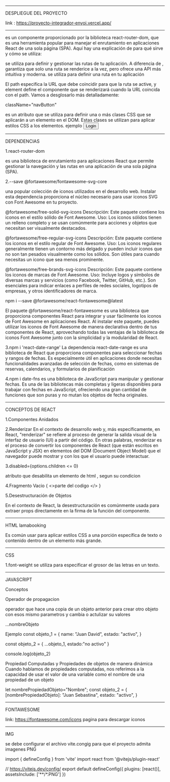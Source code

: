 --------------------------------------------------------------
DESPLIEGUE DEL PROYECTO

link : https://proyecto-integrador-enyoi.vercel.app/


--------------------------------------------------------------

<BrowserRouter>
</BrowserRouter>

 es un componente proporcionado por la biblioteca react-router-dom, que es una herramienta popular para manejar el enrutamiento en aplicaciones React de una sola página (SPA). Aquí hay una explicación de para qué sirve y cómo se utiliza:

<Routes>
</Routes>
se utiliza para definir y gestionar las rutas de tu aplicación. A diferencia de <Switch>, <Routes> garantiza que solo una ruta se renderice a la vez, pero ofrece una API más intuitiva y moderna.

<Route  path="/" element={}/>
se utiliza para definir una ruta en tu aplicación

El path especifica la URL que debe coincidir para que la ruta se active, y element define el componente que se renderizará cuando la URL coincida con el path. Vamos a desglosarlo más detalladamente:

className="navButton"

es un atributo que se utiliza para definir una o más clases CSS que se aplicarán a un elemento en el DOM. Estas clases se utilizan para aplicar estilos CSS a los elementos. ejemplo <button className="navButton">Login</button>



-----------------------------------------------------
DEPENDENCIAS

1.react-router-dom

es una biblioteca de enrutamiento para aplicaciones React que permite gestionar la navegación y las rutas en una aplicación de una sola página (SPA).

2.--save @fortawesome/fontawesome-svg-core

una popular colección de iconos utilizados en el desarrollo web. Instalar esta dependencia proporciona el núcleo necesario para usar iconos SVG con Font Awesome en tu proyecto.

@fortawesome/free-solid-svg-icons
Descripción: Este paquete contiene los iconos en el estilo sólido de Font Awesome.
Uso: Los iconos sólidos tienen un relleno completo y se usan comúnmente para acciones y objetos que necesitan ser visualmente destacados.

@fortawesome/free-regular-svg-icons
Descripción: Este paquete contiene los iconos en el estilo regular de Font Awesome.
Uso: Los iconos regulares generalmente tienen un contorno más delgado y pueden incluir iconos que no son tan pesados visualmente como los sólidos. Son útiles para cuando necesitas un icono que sea menos prominente.

@fortawesome/free-brands-svg-icons
Descripción: Este paquete contiene los iconos de marcas de Font Awesome.
Uso: Incluye logos y símbolos de diversas marcas y servicios (como Facebook, Twitter, GitHub, etc.). Son esenciales para indicar enlaces a perfiles de redes sociales, logotipos de empresas, y otros identificadores de marca.

npm i --save @fortawesome/react-fontawesome@latest

El paquete @fortawesome/react-fontawesome es una biblioteca que proporciona componentes React para integrar y usar fácilmente los iconos de Font Awesome en aplicaciones React. Al instalar este paquete, puedes utilizar los iconos de Font Awesome de manera declarativa dentro de tus componentes de React, aprovechando todas las ventajas de la biblioteca de iconos Font Awesome junto con la simplicidad y la modularidad de React.

3.npm i 'react-date-range'
La dependencia react-date-range es una biblioteca de React que proporciona componentes para seleccionar fechas y rangos de fechas. Es especialmente útil en aplicaciones donde necesitas funcionalidades avanzadas de selección de fechas, como en sistemas de reservas, calendarios, y formularios de planificación

4.npm i date-fns
es una biblioteca de JavaScript para manipular y gestionar fechas. Es una de las bibliotecas más completas y ligeras disponibles para trabajar con fechas en JavaScript, ofreciendo una gran cantidad de funciones que son puras y no mutan los objetos de fecha originales.


-------------------------------------------------------

CONCEPTOS DE REACT

1.Componentes Anidados

2.Renderizar
En el contexto de desarrollo web y, más específicamente, en React, "renderizar" se refiere al proceso de generar la salida visual de la interfaz de usuario (UI) a partir del código. En otras palabras, renderizar es el proceso de convertir los componentes de React (que están escritos en JavaScript y JSX) en elementos del DOM (Document Object Model) que el navegador puede mostrar y con los que el usuario puede interactuar.

3.disabled={options.children <= 0} 

atributo que desabilita un elemento de html ,  segun su  condicion 

4.Fragmento Vacio    {   <>parte del codigo </> }

5.Desestructuración de Objetos

En el contexto de React, la desestructuración es comúnmente usada para extraer props directamente en la firma de la función del componente. 

------------------------------------------------------------

HTML
<span className="logo">lamabooking</span>

Es común usar <span> para aplicar estilos CSS a una porción específica de texto o contenido dentro de un elemento más grande.

----------------------------------------------------------
CSS

1.font-weight
se utiliza para especificar el grosor de las letras en un texto.


-------------------------------------------------------------
JAVASCRIPT

Conceptos

Operador de propagacion 

operador que hace una copia de un objeto anterior para crear otro objeto con esos mismo parametros y cambia o actulizar su valores

...nombreObjeto

Ejemplo
const objeto_1 = {
    name: "Juan David",
    estado: "activo",
}

const objeto_2 = {
    ...objeto_1,
    estado:"no activo"
}

console.log(objeto_2)


Propiedad Computadas y Propiedades de objetos de manera dinámica
Cuando hablamos de propiedades computadas, nos referimos a la capacidad de usar el valor de una variable como el nombre de una propiedad de un objeto

let nombrePropiedadObjeto="Nombre";
const objeto_2 = {
    [nombrePropiedadObjeto]: "Juan Sebastina",
    estado: "activo",
}




--------------------------------------------------------------

FONTAWESOME

link: https://fontawesome.com/icons
pagina para descargar iconos 

----------------------------------------------------------------

IMG

se debe configurar el archivo vite.congig
para que el proyecto admita imagenes PNG

import { defineConfig } from 'vite'
import react from '@vitejs/plugin-react'

// https://vitejs.dev/config/
export default defineConfig({
  plugins: [react()],
  assetsInclude: ['**/*.PNG']
})

